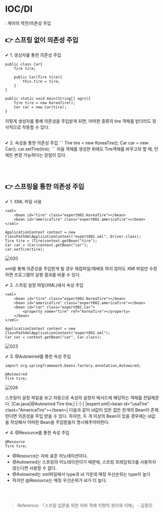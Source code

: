 # IOC/DI
: 제어의 역전/의존성 주입

## 👉 스프링 없이 의존성 주입
✔ 1. 생성자를 통한 의존성 주입
```
public class Car{
    Tire tire;

    public Car(Tire tire){
        this.tire = tire;
    }
}

public static void main(String[] agrs){
    Tire tire = new KoreaTire();
    Car car = new Car(tire);
}
```
이렇게 생성자를 통해 의존성을 주입받게 되면, 어떠한 종류의 tire 객체를 받더라도 정삭적으로 작동할 수 있다.

<br/>
✔ 2. 속성을 통한 의존성 주입
```
Tire tire = new KoreaTire();
Car car = new Car();
car.setTire(tire);
```
처음 객체를 생성한 뒤에도 Tire객체를 바꾸고자 할 때, 언제든 변경 가능하다는 장점이 있다.


<br/><br/>

## 👉 스프링을 통한 의존성 주입
✔ 1. XML 파일 사용
```
<xml>
    <bean id="tire" class="expert002.KoreaTire"></bean>
    <bean id="americaTire" class="expert002.americaTire"></bean>
</xml>
```

```
ApplicationContext context = new ClassPathXmlApplicationContext("expert002.xml", Driver.class);
Tire tire = (Tire)context.getBean("tire");
Car car = (Car)context.getBean("car");
car.setTire(tire);
```
![020](https://user-images.githubusercontent.com/49690185/105571154-04606780-5d91-11eb-9505-ac81463b62d4.png)

xml을 통해 의존성을 주입받게 될 경우 재컴파일/재배포 하지 않아도 XMl 파일만 수정하면 프로그램의 실행 결과를 바꿀 수 있다.

✔ 2. 스프링 설정 파일(XML)에서 속성 주입
```
<xml>
    <bean id="tire" class="expert002.KoreaTire"></bean>
    <bean id="americaTire" class="expert002.americaTire"></bean>
    <bean id="car" class="expert002.Car">
        <property name="tire" ref="koreaTire"></property>
    </bean>
</xml>
```
```
ApplicationContext context = new ClassPathXmlApplicationContext("expert002.xml");
Car car = context.getBean("car", Car.class);
```
![023](https://user-images.githubusercontent.com/49690185/105571159-13471a00-5d91-11eb-998c-e0c33b513a2e.png)


✔ 3. @Autowired를 통한 속성 주입
```
import org.springframework.beans.factory.annotation,Autowired;

@Autowired
Tire tire;
```
![026](https://user-images.githubusercontent.com/49690185/105571162-1cd08200-5d91-11eb-8baf-31358043f954.png)


스프링이 설정 파일을 보고 자동으로 속성의 설정자 메서드에 해당하는 객체를 전달해준다.
|Car.java|@Autowired Tire tire;|
|-|-|
|expert.xml|&lt;bean id="usaTire" class="AmericaTire"&gt;&lt;/bean&gt;|
다음과 같이 id값이 있든 없든 한개의 Bean이 존재한다면 의존성을 주입 받을 수 있다. 하지만, 두 개 이상의 Bean이 있을 경우에는 id값을 작성해서 어떠한 Bean을 주입받을지 명시해주어야한다.

✔ 4. @Resource를 통한 속성 주입
```
@Resource
Tire tire;
```
- @Resource는 자바 표준 어노테이션이다.
- @Autowired는 스프링의 어노테이션이기 때문에, 스프링 프레임워크를 사용하지 않는다면 사용할 수 없다.
- @Autowired는 xml파일에서 type과 id 가운데 매칭 우선순위는 type이 높다
- 하지만 @Resource는 매칭 우선순위가 id가 더 높다.





<br/><br/>
>Reference:
>「스프링 입문을 위한 자바 객체 지향의 원리와 이해」 - 김종민
